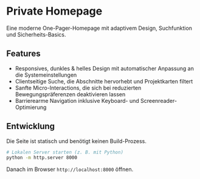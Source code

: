 # Private Homepage

Eine moderne One-Pager-Homepage mit adaptivem Design, Suchfunktion und Sicherheits-Basics.

## Features

- Responsives, dunkles & helles Design mit automatischer Anpassung an die Systemeinstellungen
- Clientseitige Suche, die Abschnitte hervorhebt und Projektkarten filtert
- Sanfte Micro-Interactions, die sich bei reduzierten Bewegungspräferenzen deaktivieren lassen
- Barrierearme Navigation inklusive Keyboard- und Screenreader-Optimierung

## Entwicklung

Die Seite ist statisch und benötigt keinen Build-Prozess.

```bash
# Lokalen Server starten (z. B. mit Python)
python -m http.server 8000
```

Danach im Browser `http://localhost:8000` öffnen.
